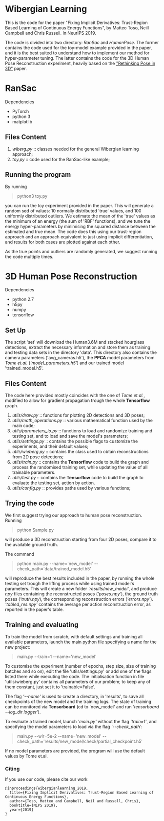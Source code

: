 # Wibergian Learning

This is the code for the paper "Fixing Implicit Derivatives: Trust-Region Based
Learning of Continuous Energy Functions", by Matteo Toso, Neill Campbell and Chris Russell.
In NeurIPS 2019.

The code is divided into two directory: *RanSac* and *HumanPose*. The former 
contains the code used for the toy-model example provided in the paper,
and it is the best suited to understand how to implement our method for 
hyper-parameter tuning. 
The latter contains the code for the 3D Human Pose Reconstruction experiment,
heavily based on the ["Rethinking Pose in 3D"](https://arxiv.org/abs/1808.01525) paper.

# RanSac

Dependencies

- PyTorch
- python 3
- matplotlib

## Files Content

1. *wiberg.py* :: classes needed for the general Wibergian learning approach;
2. *toy.py* :: code used for the RanSac-like example;

## Running the program

By running

> python3 toy.py

you can run the toy experiment provided in the paper. This will generate a random
sed of values: 10 normally distributed 'true' values, and 100 uniformly distributed outliers.
We estimate the mean of the 'true' values as the minimum of an energy 
(the sum of 'RBF' functions), and we tune the energy hyper-parameters
by minimising the squared distance between the estimated and true mean. 
The code does this using our trust-region approach and an approach 
equivalent to just using implicit differentiation, and results for both cases
are plotted against each other.

As the true points and outliers are randomly generated, we suggest running the 
code multiple times.  

# 3D Human Pose Reconstruction

Dependencies

- python 2.7
- h5py
- numpy
- tensorflow

## Set Up

The script 'set' will download the Human3.6M and stacked hourglass detections,
extract the necessary information and store them as training and testing 
data sets in the directory 'data'. This directory also contains the camera
parameters ('avg_cameras.h5'), the **PPCA** model parameters from *Tome et.al.*
(*'model_parameters.h5'*) and our trained model 'trained_model.h5'. 

## Files Content

The code here provided mostly coincides with the one of *Tome et.al.*, modified 
to allow for gradient propagation trough the whole **Tensorflow** graph.
1. *utils/draw.py* :: functions for plotting 2D detections and 3D poses;
2. *utils/math_operations.py* :: various mathematical function used by the main code;
3. *utils/parameters_io.py* :: functions to load and randomize training and testing 
set, and to load and save the model's parameters;
4. *utils/settings.py* :: contains the possible flags to customize the experiments,
and their default values;
5. *utils/wieberg.py* :: contains the class used to obtain reconstructions from 2D pose
detections;
6. *utils/train.py* :: contains the **Tensorflow** code to build the graph and process
the randomised training set, while updating the value of all trainable parameters.
7. *utils/test.py* :: contains the **Tensorflow** code to build the graph to evaluate the 
testing set, action by action.
8. *utils/config.py* :: provides paths used by various functions;

## Trying the code

We first suggest trying our approach to human pose reconstruction. Running
 
> python Sample.py

will produce a 3D reconstruction starting from four 2D poses, 
compare it to the available ground truth.

The command

> python main.py --name='new_model' --check_path='data/trained_model.h5'

will reproduce the best results included in the paper, by running the whole
testing set trough the lifting process while using trained model's parameters.
This will create a new folder *'results/new_model'*, and produce *npy* files containing 
the reconstructed poses (*'poses.npy'*), the ground truth poses (*'truth.npy*),
the corresponding reconstruction errors (*'errors.npy'*). *'tabled_res.npy'*
contains the average per action reconstruction error, as reported in the paper's table. 

## Training and evaluating   

To train the model from scratch, with default settings and training all available parameters, 
launch the main python file specifying a name for the new project: 

> main.py --train=1 --name='new_model'

To customise the experiment (number of epochs, step size, size of training batches and so on),
edit the file 'utils/settings.py' or add one of the flags listed there while executing the
code. The initialisation function in file 'utils/wieberg.py' contains all parameters of
our problem; to keep any of them constant, just set it to 'trainable=False'. 
 
The flag *'--name'* is used to create a directory, in 'results',
to save all checkpoints of the new model and the training logs. 
The state of training can be monitored via **Tensorboard** 
(cd to 'new_model' and run *'tensorboard --log_dir logger'*).

To evaluate a trained model, launch *'main.py'* without the flag *'train=1'*,
and specifying the model parameters to load via the flag *'--check_path'*:

> main.py --wlr=5e-2 --name='new_model' --check_path='results/new_model/check/partial_checkpoint.h5'

If no model parameters are provided, the program will use the default values by
Tome et.al.


### Citing

If you use our code, please cite our work

```
@inproceedings{wibergianlearning_2019,
  title={Fixing Implicit Derivatives: Trust-Region Based Learning of Continuous Energy Functions},
  author={Toso, Matteo and Campbell, Neil and Russell, Chris},
  booktitle={NIPS 2019},
  year={2019}
}
```
